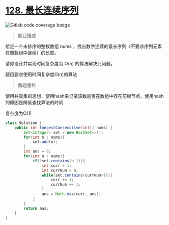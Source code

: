 # [128. 最长连续序列](https://leetcode.cn/problems/longest-consecutive-sequence/)

![Gitlab code coverage badge](https://img.shields.io/badge/难度-中等-yellow)

> 题目描述

给定一个未排序的整数数组 nums ，找出数字连续的最长序列（不要求序列元素在原数组中连续）的长度。

请你设计并实现时间复杂度为 O(n) 的算法解决此问题。

题目要求使用时间复杂度O(n)的算法

> 解题思路

使用并查集的思想，使用hash来记录该数是否在数组中存在前继节点，使用hash的原因是降低查找算法的时间

复杂度为O(1)

```java
class Solution {
    public int longestConsecutive(int[] nums) {
        Set<Integer> set = new HashSet<>();
        for(int n : nums){
            set.add(n);
        }
        int ans = 0;
        for(int n : nums){
            if(!set.contains(n-1)){
                int curr = 1;
                int currNum = n;
                while(set.contains(currNum+1)){
                    curr += 1;
                    currNum += 1;
                }
                ans = Math.max(curr, ans);
            }
        }
        return ans;
    }
}
```

 